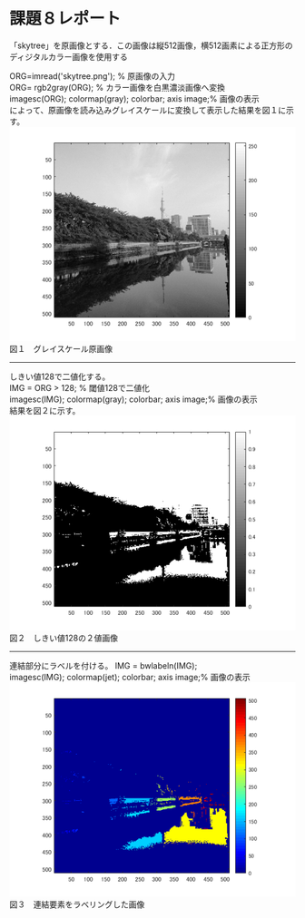 # 課題８レポート  
「skytree」を原画像とする．この画像は縦512画像，横512画素による正方形のディジタルカラー画像を使用する  

ORG=imread('skytree.png'); % 原画像の入力  
ORG= rgb2gray(ORG); % カラー画像を白黒濃淡画像へ変換  
imagesc(ORG); colormap(gray); colorbar; axis image;% 画像の表示  
によって、原画像を読み込みグレイスケールに変換して表示した結果を図１に示す。  
![図１](https://github.com/16ec044/lecture_image_processing/blob/own/image/8-1.png)  
図１　グレイスケール原画像  
___
しきい値128で二値化する。  
IMG = ORG > 128; % 閾値128で二値化  
imagesc(IMG); colormap(gray); colorbar; axis image;% 画像の表示  
結果を図２に示す。  
![図２](https://github.com/16ec044/lecture_image_processing/blob/own/image/8-2.png)  
図２　しきい値128の２値画像  
___
連結部分にラベルを付ける。
IMG = bwlabeln(IMG);  
imagesc(IMG); colormap(jet); colorbar; axis image;% 画像の表示  
![図３](https://github.com/16ec044/lecture_image_processing/blob/own/image/8-3.png)  
図３　連結要素をラベリングした画像  